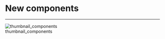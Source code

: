 
# New components

---

  
![thumbnail_components](https://studio-assets.supernova.io/design-systems/27883/231601f8-7cf6-4160-aeb2-7638d612f5af.png)  
thumbnail_components  
